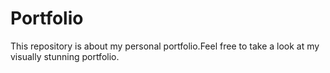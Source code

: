 # Portfolio
This repository is about my personal portfolio.Feel free to take a look at my visually stunning portfolio.
